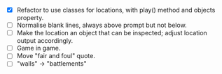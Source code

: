 * [x] Refactor to use classes for locations, with play() method and objects property.
* [ ] Normalise blank lines, always above prompt but not below.
* [ ] Make the location an object that can be inspected; adjust location output accordingly.
* [ ] Game in game.
* [ ] Move "fair and foul" quote.
* [ ] "walls" -> "battlements"